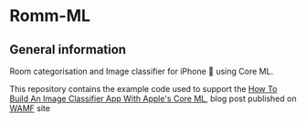 # Romm-ML

## General information

 Room categorisation and Image classifier for iPhone  using Core ML. 
 
 This repository contains the example code used to support the [How To Build An Image Classifier App With Apple's Core ML](https://www.wearemobilefirst.com/blog/how-to-build-an-image-classifier-app-with-apples-core-ml), blog post published on [WAMF](https://www.wearemobilefirst.com/blog/) site
